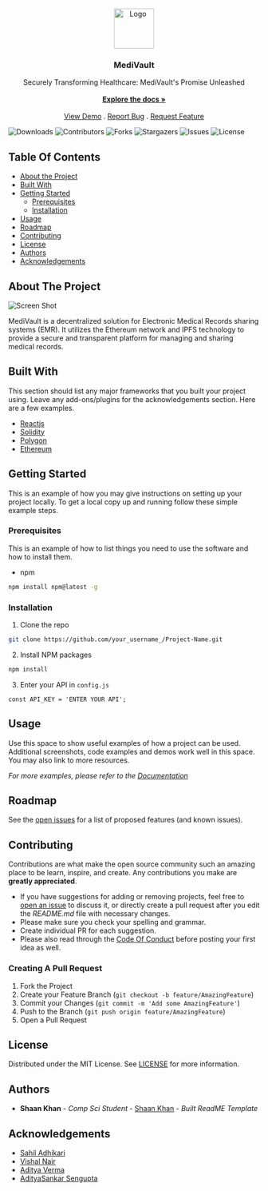 <br/>
<p align="center">
  <a href="https://github.com/Sahilopl/MOZOHACK">
    <img src="" alt="Logo" width="80" height="80">
  </a>

  <h3 align="center">MediVault</h3>

  <p align="center">
    Securely Transforming Healthcare: MediVault's Promise Unleashed
    <br/>
    <br/>
    <a href="https://github.com/Sahilopl/MOZOHACK"><strong>Explore the docs »</strong></a>
    <br/>
    <br/>
    <a href="https://github.com/Sahilopl/MOZOHACK">View Demo</a>
    .
    <a href="https://github.com/Sahilopl/MOZOHACK/issues">Report Bug</a>
    .
    <a href="https://github.com/Sahilopl/MOZOHACK/issues">Request Feature</a>
  </p>
</p>

![Downloads](https://img.shields.io/github/downloads/Sahilopl/MOZOHACK/total) ![Contributors](https://img.shields.io/github/contributors/Sahilopl/MOZOHACK?color=dark-green) ![Forks](https://img.shields.io/github/forks/Sahilopl/MOZOHACK?style=social) ![Stargazers](https://img.shields.io/github/stars/Sahilopl/MOZOHACK?style=social) ![Issues](https://img.shields.io/github/issues/Sahilopl/MOZOHACK) ![License](https://img.shields.io/github/license/Sahilopl/MOZOHACK) 

## Table Of Contents

* [About the Project](#about-the-project)
* [Built With](#built-with)
* [Getting Started](#getting-started)
  * [Prerequisites](#prerequisites)
  * [Installation](#installation)
* [Usage](#usage)
* [Roadmap](#roadmap)
* [Contributing](#contributing)
* [License](#license)
* [Authors](#authors)
* [Acknowledgements](#acknowledgements)

## About The Project

![Screen Shot](images/screenshot.png)

MediVault is a decentralized solution for Electronic Medical Records sharing systems (EMR). It utilizes the Ethereum network and IPFS technology to provide a secure and transparent platform for managing and sharing medical records.

## Built With

This section should list any major frameworks that you built your project using. Leave any add-ons/plugins for the acknowledgements section. Here are a few examples.

* [Reactjs]()
* [Solidity]()
* [Polygon]()
* [Ethereum]()

## Getting Started

This is an example of how you may give instructions on setting up your project locally.
To get a local copy up and running follow these simple example steps.

### Prerequisites

This is an example of how to list things you need to use the software and how to install them.

* npm

```sh
npm install npm@latest -g
```

### Installation



1. Clone the repo

```sh
git clone https://github.com/your_username_/Project-Name.git
```

2. Install NPM packages

```sh
npm install
```

3. Enter your API in `config.js`

```JS
const API_KEY = 'ENTER YOUR API';
```

## Usage

Use this space to show useful examples of how a project can be used. Additional screenshots, code examples and demos work well in this space. You may also link to more resources.

_For more examples, please refer to the [Documentation](https://example.com)_

## Roadmap

See the [open issues](https://github.com/Sahilopl/MOZOHACK/issues) for a list of proposed features (and known issues).

## Contributing

Contributions are what make the open source community such an amazing place to be learn, inspire, and create. Any contributions you make are **greatly appreciated**.
* If you have suggestions for adding or removing projects, feel free to [open an issue](https://github.com/Sahilopl/MOZOHACK/issues/new) to discuss it, or directly create a pull request after you edit the *README.md* file with necessary changes.
* Please make sure you check your spelling and grammar.
* Create individual PR for each suggestion.
* Please also read through the [Code Of Conduct](https://github.com/Sahilopl/MOZOHACK/blob/main/CODE_OF_CONDUCT.md) before posting your first idea as well.

### Creating A Pull Request

1. Fork the Project
2. Create your Feature Branch (`git checkout -b feature/AmazingFeature`)
3. Commit your Changes (`git commit -m 'Add some AmazingFeature'`)
4. Push to the Branch (`git push origin feature/AmazingFeature`)
5. Open a Pull Request

## License

Distributed under the MIT License. See [LICENSE](https://github.com/Sahilopl/MOZOHACK/blob/main/LICENSE.md) for more information.

## Authors

* **Shaan Khan** - *Comp Sci Student* - [Shaan Khan](https://github.com/ShaanCoding/) - *Built ReadME Template*

## Acknowledgements

* [Sahil Adhikari](https://github.com/Sahilopl)
* [Vishal Nair](https://github.com/Whis2903)
* [Aditya Verma](https://github.com/ADITYAVOFFICIAL/Mavericks)
* [AdityaSankar Sengupta]()
